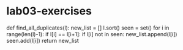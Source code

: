 # lab03-exercises

def find_all_duplicates(l):
	new_list = []
	l.sort()
	seen = set()
	for i in range(len(l)-1):
		if l[i] == l[i+1]:
			if l[i] not in seen:
				new_list.append(l[i])
				seen.add(l[i])
	return new_list 

